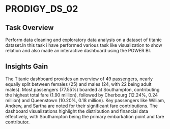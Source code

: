 # PRODIGY_DS_02
## Task Overview
Perform data cleaning and exploratory data analysis on a dataset of titanic dataset.In this task i have performed various task like visualization to show relation and also made an interactive dashboard using the POWER BI. 
## Insights Gain ##
The Titanic dashboard provides an overview of 49 passengers, nearly equally split between females (25) and males (24, with 22 being adult males). Most passengers (77.55%) boarded at Southampton, contributing the highest total fare (1.90 million), followed by Cherbourg (12.24%, 0.24 million) and Queenstown (10.20%, 0.18 million). Key passengers like William, Andrew, and Sartha are noted for their significant fare contributions. The dashboard visualizations highlight the distribution and financial data effectively, with Southampton being the primary embarkation point and fare contributor.
